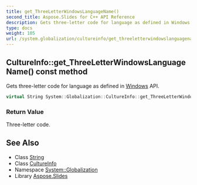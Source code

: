 ```yaml
---
title: get_ThreeLetterWindowsLanguageName()
second_title: Aspose.Slides for C++ API Reference
description: Gets three-letter code for language as defined in Windows API.
type: docs
weight: 105
url: /system.globalization/cultureinfo/get_threeletterwindowslanguagename/
---
```

## CultureInfo::get_ThreeLetterWindowsLanguageName() const method


Gets three-letter code for language as defined in [Windows](../../../system.windows/) API.

```cpp
virtual String System::Globalization::CultureInfo::get_ThreeLetterWindowsLanguageName() const
```


### Return Value

Three-letter code.

## See Also

* Class [String](../../../system/string/)
* Class [CultureInfo](../)
* Namespace [System::Globalization](../../)
* Library [Aspose.Slides](../../../)